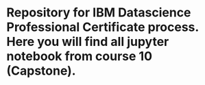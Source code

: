 # Repository for IBM Datascience Professional Certificate process. Here you will find all jupyter notebook from course 10 (Capstone).
